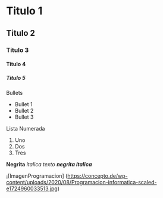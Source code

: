 # Titulo 1
## Titulo 2
### Titulo 3
#### Titulo 4 
##### Titulo 5

Bullets
* Bullet 1
* Bullet 2
* Bullet 3

Lista Numerada
1. Uno
2. Dos
3. Tres

**Negrita**
_italica texto_
***negrita italica***

¡[ImagenProgramacion] (https://concepto.de/wp-content/uploads/2020/08/Programacion-informatica-scaled-e1724960033513.jpg)
